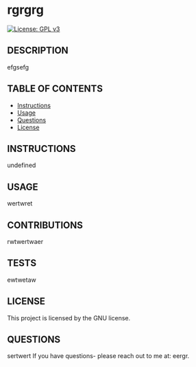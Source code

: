 # rgrgrg
  [![License: GPL v3](https://img.shields.io/badge/License-GPLv3-blue.svg)](https://www.gnu.org/licenses/gpl-3.0)

  ## DESCRIPTION
  efgsefg

  ## TABLE OF CONTENTS
  - [Instructions](#instructions)
  - [Usage](#usage)
  - [Questions](#questions)
  - [License](#license)

  ## INSTRUCTIONS
  undefined

  ## USAGE
  wertwret

  ## CONTRIBUTIONS
  rwtwertwaer

  ## TESTS
  ewtwetaw

  ## LICENSE
  
  This project is licensed by the GNU license.

  
  ## QUESTIONS
  sertwert
  If you have questions- please reach out to me at: eergr.

